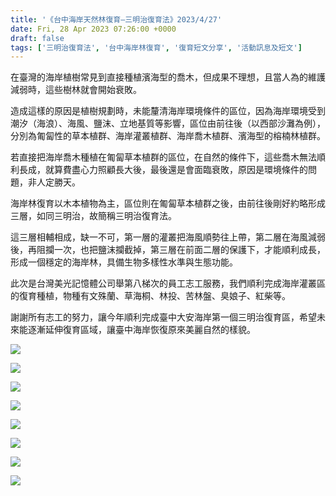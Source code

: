 ```yaml
---
title: '《台中海岸天然林復育—三明治復育法》2023/4/27'
date: Fri, 28 Apr 2023 07:26:00 +0000
draft: false
tags: ['三明治復育法', '台中海岸林復育', '復育短文分享', '活動訊息及短文']
---
```


在臺灣的海岸植樹常見到直接種植濱海型的喬木，但成果不理想，且當人為的維護減弱時，這些樹林就會開始衰敗。

造成這樣的原因是植樹規劃時，未能釐清海岸環境條件的區位，因為海岸環境受到潮汐（海浪）、海風、鹽沫、立地基質等影響，區位由前往後（以西部沙灘為例），分別為匍匐性的草本植群、海岸灌叢植群、海岸喬木植群、濱海型的榕楠林植群。

若直接把海岸喬木種植在匍匐草本植群的區位，在自然的條件下，這些喬木無法順利長成，就算費盡心力照顧長大後，最後還是會面臨衰敗，原因是環境條件的問題，非人定勝天。

海岸林復育以木本植物為主，區位則在匍匐草本植群之後，由前往後剛好約略形成三層，如同三明治，故簡稱三明治復育法。

這三層相輔相成，缺一不可，第一層的灌叢把海風順勢往上帶，第二層在海風減弱後，再阻攔一次，也把鹽沫攔截掉，第三層在前面二層的保護下，才能順利成長，形成一個穩定的海岸林，具備生物多樣性水準與生態功能。

此次是台灣美光記憶體公司舉第八梯次的員工志工服務，我們順利完成海岸灌叢區的復育種植，物種有文殊蘭、草海桐、林投、苦林盤、臭娘子、紅柴等。

謝謝所有志工的努力，讓今年順利完成臺中大安海岸第一個三明治復育區，希望未來能逐漸延伸復育區域，讓臺中海岸恢復原來美麗自然的樣貌。

![](https://www.reforestation.tw/wp-content/uploads/2023/07/20230427-臺中海岸天然林復育-台灣美光記憶體公司2-1024x768.jpg)

![](https://www.reforestation.tw/wp-content/uploads/2023/07/20230427-臺中海岸天然林復育-台灣美光記憶體公司3-1024x768.jpg)

![](https://www.reforestation.tw/wp-content/uploads/2023/07/20230427-臺中海岸天然林復育-台灣美光記憶體公司5-1024x768.jpg)

![](https://www.reforestation.tw/wp-content/uploads/2023/07/20230427-臺中海岸天然林復育-台灣美光記憶體公司7-1024x768.jpg)

![](https://www.reforestation.tw/wp-content/uploads/2023/07/20230427-臺中海岸天然林復育-台灣美光記憶體公司9-1024x768.jpg)

![](https://www.reforestation.tw/wp-content/uploads/2023/07/20230427-臺中海岸天然林復育-台灣美光記憶體公司10-1-1024x768.jpg)

![](https://www.reforestation.tw/wp-content/uploads/2023/07/20230427-臺中海岸天然林復育-台灣美光記憶體公司12-1-1024x768.jpg)

![](https://www.reforestation.tw/wp-content/uploads/2023/07/20230427-臺中海岸天然林復育-台灣美光記憶體公司13-1-1024x768.jpg)